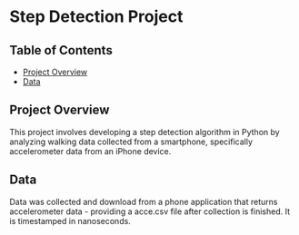 # Step Detection Project

## Table of Contents
- [Project Overview](#project-overview)
- [Data](#data)


## Project Overview
This project involves developing a step detection algorithm in Python by analyzing walking data collected from a smartphone, specifically accelerometer data from an iPhone device.


## Data
Data was collected and download from a phone application that returns accelerometer data - providing a acce.csv file after collection is finished. It is timestamped in nanoseconds.
